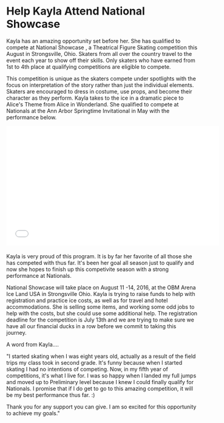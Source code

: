 # Help Kayla Attend National Showcase



Kayla has an amazing opportunity set before her. She has qualified to compete at National Showcase , a Theatrical Figure Skating competition this August in Strongsville, Ohio. Skaters from all over the country travel to the event each year to show off their skills. Only skaters who have earned from 1st to 4th place at qualifying competitions are eligible to compete.

This competition is unique as the skaters compete under spotlights with the focus on interpretation of the story rather than just the individual elements. Skaters are encouraged to dress in costume, use props, and become their character as they perform. Kayla takes to the ice in a dramatic piece to Alice's Theme from Alice in Wonderland. She qualified to compete at Nationals at the Ann Arbor Springtime Invitational in May with the performance below.  

<iframe media_type="0" media_id="oN8ED4n8b5E" class="youtube-replace" title="YouTube video player" style="margin-bottom:20px;width:560px;height:315px;" src="//www.youtube.com/embed/oN8ED4n8b5E/?rel=0" frameborder="0" allowfullscreen="1"></iframe>
Kayla is very proud of this program. It is by far her favorite of all those she has competed with thus far.  It's been her goal all season just to qualify and now she hopes to finish up this competivite season with a strong performance at Nationals. 

National Showcase will take place on August 11 -14, 2016, at the OBM Arena Ice Land USA in Strongsville Ohio.  Kayla is trying to raise funds to help with registration and practice ice costs, as well as for travel and hotel accommodations.  She is selling some items, and working some odd jobs to help with the costs, but she could use some additional help. The registration deadline for the competition is July 13th and we are trying to make sure we have all our financial ducks in a row before we commit to taking this journey.

A word from Kayla....

"I started skating when I was eight years old, actually as a result of the field trips my class took in second grade. It's funny because when I started skating I had no intentions of competing. Now, in my fifth year of competitions, it's what I live for. I was so happy when I landed my full jumps and moved up to Preliminary level because I knew I could finally qualify for Nationals. I promise that if I do get to go to this amazing competition, it will be my best performance thus far. :)

Thank you for any support you can give. I am so excited for this opportunity to achieve my goals."